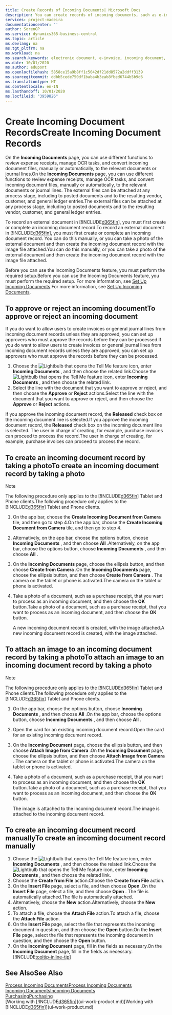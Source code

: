 ```yaml
---
title: Create Records of Incoming Documents| Microsoft Docs
description: You can create records of incoming documents, such as e-invoices, and manage OCR tasks, eCommerce, and document exchange.
services: project-madeira
documentationcenter: ''
author: SorenGP
ms.service: dynamics365-business-central
ms.topic: article
ms.devlang: na
ms.tgt_pltfrm: na
ms.workload: na
ms.search.keywords: electronic document, e-invoice, incoming document, OCR, ecommerce, document exchange, import invoice
ms.date: 10/01/2020
ms.author: edupont
ms.openlocfilehash: 5858ce15a9b8ff1c5042df21dd8572a2ddff3139
ms.sourcegitcommit: ddbb5cede750df1baba4b3eab8fbed6744b5b9d6
ms.translationtype: HT
ms.contentlocale: en-IN
ms.lasthandoff: 10/01/2020
ms.locfileid: "3959826"
---
```

# <a name="create-incoming-document-records"></a><span data-ttu-id="ce344-103">Create Incoming Document Records</span><span class="sxs-lookup"><span data-stu-id="ce344-103">Create Incoming Document Records</span></span>
<span data-ttu-id="ce344-104">On the **Incoming Documents** page, you can use different functions to review expense receipts, manage OCR tasks, and convert incoming document files, manually or automatically, to the relevant documents or journal lines.</span><span class="sxs-lookup"><span data-stu-id="ce344-104">On the **Incoming Documents** page, you can use different functions to review expense receipts, manage OCR tasks, and convert incoming document files, manually or automatically, to the relevant documents or journal lines.</span></span> <span data-ttu-id="ce344-105">The external files can be attached at any process stage, including to posted documents and to the resulting vendor, customer, and general ledger entries.</span><span class="sxs-lookup"><span data-stu-id="ce344-105">The external files can be attached at any process stage, including to posted documents and to the resulting vendor, customer, and general ledger entries.</span></span>

<span data-ttu-id="ce344-106">To record an external document in [!INCLUDE[d365fin](includes/d365fin_md.md)], you must first create or complete an incoming document record.</span><span class="sxs-lookup"><span data-stu-id="ce344-106">To record an external document in [!INCLUDE[d365fin](includes/d365fin_md.md)], you must first create or complete an incoming document record.</span></span> <span data-ttu-id="ce344-107">You can do this manually, or you can take a photo of the external document and then create the incoming document record with the image file attached.</span><span class="sxs-lookup"><span data-stu-id="ce344-107">You can do this manually, or you can take a photo of the external document and then create the incoming document record with the image file attached.</span></span>

<span data-ttu-id="ce344-108">Before you can use the Incoming Documents feature, you must perform the required setup.</span><span class="sxs-lookup"><span data-stu-id="ce344-108">Before you can use the Incoming Documents feature, you must perform the required setup.</span></span> <span data-ttu-id="ce344-109">For more information, see [Set Up Incoming Documents](across-how-setup-income-documents.md).</span><span class="sxs-lookup"><span data-stu-id="ce344-109">For more information, see [Set Up Incoming Documents](across-how-setup-income-documents.md).</span></span>

## <a name="to-approve-or-reject-an-incoming-document"></a><span data-ttu-id="ce344-110">To approve or reject an incoming document</span><span class="sxs-lookup"><span data-stu-id="ce344-110">To approve or reject an incoming document</span></span>
<span data-ttu-id="ce344-111">If you do want to allow users to create invoices or general journal lines from incoming document records unless they are approved, you can set up approvers who must approve the records before they can be processed.</span><span class="sxs-lookup"><span data-stu-id="ce344-111">If you do want to allow users to create invoices or general journal lines from incoming document records unless they are approved, you can set up approvers who must approve the records before they can be processed.</span></span>

1. <span data-ttu-id="ce344-112">Choose the ![Lightbulb that opens the Tell Me feature](media/ui-search/search_small.png "Tell me what you want to do") icon, enter **Incoming Documents** , and then choose the related link.</span><span class="sxs-lookup"><span data-stu-id="ce344-112">Choose the ![Lightbulb that opens the Tell Me feature](media/ui-search/search_small.png "Tell me what you want to do") icon, enter **Incoming Documents** , and then choose the related link.</span></span>
2. <span data-ttu-id="ce344-113">Select the line with the document that you want to approve or reject, and then choose the **Approve** or **Reject** actions.</span><span class="sxs-lookup"><span data-stu-id="ce344-113">Select the line with the document that you want to approve or reject, and then choose the **Approve** or **Reject** actions.</span></span>

<span data-ttu-id="ce344-114">If you approve the incoming document record, the **Released** check box on the incoming document line is selected.</span><span class="sxs-lookup"><span data-stu-id="ce344-114">If you approve the incoming document record, the **Released** check box on the incoming document line is selected.</span></span> <span data-ttu-id="ce344-115">The user in charge of creating, for example, purchase invoices can proceed to process the record.</span><span class="sxs-lookup"><span data-stu-id="ce344-115">The user in charge of creating, for example, purchase invoices can proceed to process the record.</span></span>

## <a name="to-create-an-incoming-document-record-by-taking-a-photo"></a><span data-ttu-id="ce344-116">To create an incoming document record by taking a photo</span><span class="sxs-lookup"><span data-stu-id="ce344-116">To create an incoming document record by taking a photo</span></span>
> [!NOTE]  
>   <span data-ttu-id="ce344-117">The following procedure only applies to the [!INCLUDE[d365fin](includes/d365fin_md.md)] Tablet and Phone clients.</span><span class="sxs-lookup"><span data-stu-id="ce344-117">The following procedure only applies to the [!INCLUDE[d365fin](includes/d365fin_md.md)] Tablet and Phone clients.</span></span>

1. <span data-ttu-id="ce344-118">On the app bar, choose the **Create Incoming Document from Camera** tile, and then go to step 4.</span><span class="sxs-lookup"><span data-stu-id="ce344-118">On the app bar, choose the **Create Incoming Document from Camera** tile, and then go to step 4.</span></span>
2. <span data-ttu-id="ce344-119">Alternatively, on the app bar, choose the options button, choose **Incoming Documents** , and then choose **All** .</span><span class="sxs-lookup"><span data-stu-id="ce344-119">Alternatively, on the app bar, choose the options button, choose **Incoming Documents** , and then choose **All** .</span></span>
3. <span data-ttu-id="ce344-120">On the **Incoming Documents** page, choose the ellipsis button, and then choose **Create from Camera** .</span><span class="sxs-lookup"><span data-stu-id="ce344-120">On the **Incoming Documents** page, choose the ellipsis button, and then choose **Create from Camera** .</span></span> <span data-ttu-id="ce344-121">The camera on the tablet or phone is activated.</span><span class="sxs-lookup"><span data-stu-id="ce344-121">The camera on the tablet or phone is activated.</span></span>
4. <span data-ttu-id="ce344-122">Take a photo of a document, such as a purchase receipt, that you want to process as an incoming document, and then choose the **OK** button.</span><span class="sxs-lookup"><span data-stu-id="ce344-122">Take a photo of a document, such as a purchase receipt, that you want to process as an incoming document, and then choose the **OK** button.</span></span>

    <span data-ttu-id="ce344-123">A new incoming document record is created, with the image attached.</span><span class="sxs-lookup"><span data-stu-id="ce344-123">A new incoming document record is created, with the image attached.</span></span>

## <a name="to-attach-an-image-to-an-incoming-document-record-by-taking-a-photo"></a><span data-ttu-id="ce344-124">To attach an image to an incoming document record by taking a photo</span><span class="sxs-lookup"><span data-stu-id="ce344-124">To attach an image to an incoming document record by taking a photo</span></span>
> [!NOTE]  
>   <span data-ttu-id="ce344-125">The following procedure only applies to the [!INCLUDE[d365fin](includes/d365fin_md.md)] Tablet and Phone clients.</span><span class="sxs-lookup"><span data-stu-id="ce344-125">The following procedure only applies to the [!INCLUDE[d365fin](includes/d365fin_md.md)] Tablet and Phone clients.</span></span>

1. <span data-ttu-id="ce344-126">On the app bar, choose the options button, choose **Incoming Documents** , and then choose **All** .</span><span class="sxs-lookup"><span data-stu-id="ce344-126">On the app bar, choose the options button, choose **Incoming Documents** , and then choose **All** .</span></span>
2. <span data-ttu-id="ce344-127">Open the card for an existing incoming document record.</span><span class="sxs-lookup"><span data-stu-id="ce344-127">Open the card for an existing incoming document record.</span></span>
3. <span data-ttu-id="ce344-128">On the **Incoming Document** page, choose the ellipsis button, and then choose **Attach Image from Camera** .</span><span class="sxs-lookup"><span data-stu-id="ce344-128">On the **Incoming Document** page, choose the ellipsis button, and then choose **Attach Image from Camera** .</span></span> <span data-ttu-id="ce344-129">The camera on the tablet or phone is activated.</span><span class="sxs-lookup"><span data-stu-id="ce344-129">The camera on the tablet or phone is activated.</span></span>
4. <span data-ttu-id="ce344-130">Take a photo of a document, such as a purchase receipt, that you want to process as an incoming document, and then choose the **OK** button.</span><span class="sxs-lookup"><span data-stu-id="ce344-130">Take a photo of a document, such as a purchase receipt, that you want to process as an incoming document, and then choose the **OK** button.</span></span>

    <span data-ttu-id="ce344-131">The image is attached to the incoming document record.</span><span class="sxs-lookup"><span data-stu-id="ce344-131">The image is attached to the incoming document record.</span></span>

## <a name="to-create-an-incoming-document-record-manually"></a><span data-ttu-id="ce344-132">To create an incoming document record manually</span><span class="sxs-lookup"><span data-stu-id="ce344-132">To create an incoming document record manually</span></span>
1. <span data-ttu-id="ce344-133">Choose the ![Lightbulb that opens the Tell Me feature](media/ui-search/search_small.png "Tell me what you want to do") icon, enter **Incoming Documents** , and then choose the related link.</span><span class="sxs-lookup"><span data-stu-id="ce344-133">Choose the ![Lightbulb that opens the Tell Me feature](media/ui-search/search_small.png "Tell me what you want to do") icon, enter **Incoming Documents** , and then choose the related link.</span></span>
2. <span data-ttu-id="ce344-134">Choose the **Create from File** action.</span><span class="sxs-lookup"><span data-stu-id="ce344-134">Choose the **Create from File** action.</span></span>  
3. <span data-ttu-id="ce344-135">On the **Insert File** page, select a file, and then choose **Open** .</span><span class="sxs-lookup"><span data-stu-id="ce344-135">On the **Insert File** page, select a file, and then choose **Open** .</span></span> <span data-ttu-id="ce344-136">The file is automatically attached.</span><span class="sxs-lookup"><span data-stu-id="ce344-136">The file is automatically attached.</span></span>
4. <span data-ttu-id="ce344-137">Alternatively, choose the **New** action.</span><span class="sxs-lookup"><span data-stu-id="ce344-137">Alternatively, choose the **New** action.</span></span>
5. <span data-ttu-id="ce344-138">To attach a file, choose the **Attach File** action.</span><span class="sxs-lookup"><span data-stu-id="ce344-138">To attach a file, choose the **Attach File** action.</span></span>
6. <span data-ttu-id="ce344-139">On the **Insert File** page, select the file that represents the incoming document in question, and then choose the **Open** button.</span><span class="sxs-lookup"><span data-stu-id="ce344-139">On the **Insert File** page, select the file that represents the incoming document in question, and then choose the **Open** button.</span></span>
7. <span data-ttu-id="ce344-140">On the **Incoming Document** page, fill in the fields as necessary.</span><span class="sxs-lookup"><span data-stu-id="ce344-140">On the **Incoming Document** page, fill in the fields as necessary.</span></span> [!INCLUDE[tooltip-inline-tip](includes/tooltip-inline-tip_md.md)]

## <a name="see-also"></a><span data-ttu-id="ce344-141">See Also</span><span class="sxs-lookup"><span data-stu-id="ce344-141">See Also</span></span>
[<span data-ttu-id="ce344-142">Process Incoming Documents</span><span class="sxs-lookup"><span data-stu-id="ce344-142">Process Incoming Documents</span></span>](across-process-income-documents.md)  
[<span data-ttu-id="ce344-143">Incoming Documents</span><span class="sxs-lookup"><span data-stu-id="ce344-143">Incoming Documents</span></span>](across-income-documents.md)  
[<span data-ttu-id="ce344-144">Purchasing</span><span class="sxs-lookup"><span data-stu-id="ce344-144">Purchasing</span></span>](purchasing-manage-purchasing.md)  
<span data-ttu-id="ce344-145">[Working with [!INCLUDE[d365fin](includes/d365fin_md.md)]](ui-work-product.md)</span><span class="sxs-lookup"><span data-stu-id="ce344-145">[Working with [!INCLUDE[d365fin](includes/d365fin_md.md)]](ui-work-product.md)</span></span>
